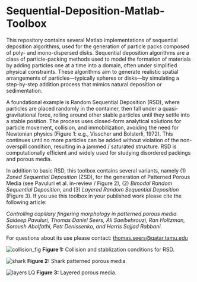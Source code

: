 # Sequential-Deposition-Matlab-Toolbox
This repository contains several Matlab implementations of sequential deposition algorithms, used for the generation of particle packs composed of poly- and mono-dispersed disks. Sequential deposition algorithms are a class of particle-packing methods used to model the formation of materials by adding particles one at a time into a domain, often under simplified physical constraints. These algorithms aim to generate realistic spatial arrangements of particles—typically spheres or disks—by simulating a step-by-step addition process that mimics natural deposition or sedimentation.

A foundational example is Random Sequential Deposition (RSD), where particles are placed randomly in the container, then fall under a quasi-gravitational force, rolling around other stable particles until they settle into a stable position. The process uses closed-form analytical solutions for particle movement, collision, and immobilization, avoiding the need for Newtonian physics (Figure 1: e.g., Visscher and Bolsterli, 1972). This continues until no more particles can be added without violation of the non-overspill condition, resulting in a jammed / saturated structure. RSD is computationally efficient and widely used for studying disordered packings and porous media.

In addition to basic RSD, this toolbox contains several variants, namely (1) _Zoned Sequential Deposition_ (ZSD), for the generation of Patterned Porous Media (see Pavuluri et al. in-review / Figure 2), (2) _Bimodal Random Sequential Deposition_, and (3) _Layered Random Sequential Deposition_ (Figure 3). If you use this toolbox in your published work please cite the following article: 

_Controlling capillary fingering morphology in patterned porous media. Saideep Pavuluri, Thomas Daniel Seers, Ali Saeibehrouzi, Ran
Holtzman, Soroush Abolfathi, Petr Denissenko, and Harris Sajjad Rabbani._

For questions about its use please contact: thomas.seers@qatar.tamu.edu

![collision_fig](https://github.com/user-attachments/assets/9c757651-021c-40c9-a492-08d0980a1573)
**Figure 1:** Collision and stablization conditions for RSD.

![shark](https://github.com/user-attachments/assets/0de6bb0d-93ba-45ce-8d6e-4068b387e304)
**Figure 2:** Shark patterned porous media.

![layers LQ](https://github.com/user-attachments/assets/6a80a2de-dbc4-4427-b265-c92bd6ca62fa)
**Figure 3:** Layered porous media.

